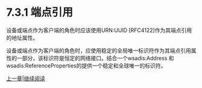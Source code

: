 # 7.3.1 端点引用

设备或端点作为客户端的角色时应该使用URN:UUID [RFC4122]作为其端点引用的地址属性。

设备或端点作为客户端的角色时，应使用稳定的全局唯一标识符作为其端点引用属性的一部分，该标识符是恒定的网络接口。结合一个wsadis:Address 和 wsadis:ReferenceProperties的提供一个稳定和全球唯一的标识符。

[上一章](07.03.00.md)|[继续阅读](07.03.02.md)
